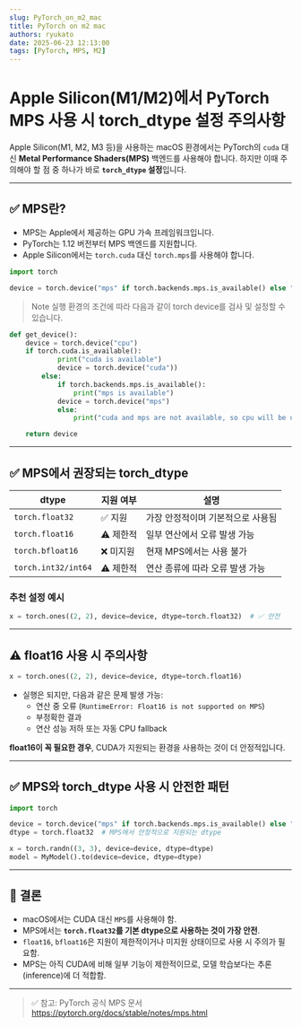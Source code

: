 ```yaml
---
slug: PyTorch_on_m2_mac 
title: PyTorch on m2 mac 
authors: ryukato
date: 2025-06-23 12:13:00
tags: [PyTorch, MPS, M2]
---
```


<!-- truncate -->
# Apple Silicon(M1/M2)에서 PyTorch MPS 사용 시 torch_dtype 설정 주의사항

Apple Silicon(M1, M2, M3 등)을 사용하는 macOS 환경에서는 PyTorch의 `cuda` 대신 **Metal Performance Shaders(MPS)** 백엔드를 사용해야 합니다. 하지만 이때 주의해야 할 점 중 하나가 바로 **`torch_dtype` 설정**입니다.

---

## ✅ MPS란?

- MPS는 Apple에서 제공하는 GPU 가속 프레임워크입니다.
- PyTorch는 1.12 버전부터 MPS 백엔드를 지원합니다.
- Apple Silicon에서는 `torch.cuda` 대신 `torch.mps`를 사용해야 합니다.

```python
import torch

device = torch.device("mps" if torch.backends.mps.is_available() else "cpu")
```
> Note
> 실행 환경의 조건에 따라 다음과 같이 torch device를 검사 및 설정할 수 있습니다.

```python
def get_device():
    device = torch.device("cpu")
    if torch.cuda.is_available():
            print("cuda is available")
            device = torch.device("cuda"))
        else:
            if torch.backends.mps.is_available():
                print("mps is available")
            device = torch.device("mps")
            else:
                print("cuda and mps are not available, so cpu will be used.")

    return device
```

---

## ✅ MPS에서 권장되는 torch_dtype

| dtype               | 지원 여부 | 설명                              |
|--------------------|-----------|-----------------------------------|
| `torch.float32`     | ✅ 지원   | 가장 안정적이며 기본적으로 사용됨 |
| `torch.float16`     | ⚠️ 제한적 | 일부 연산에서 오류 발생 가능       |
| `torch.bfloat16`    | ❌ 미지원 | 현재 MPS에서는 사용 불가           |
| `torch.int32/int64` | ⚠️ 제한적 | 연산 종류에 따라 오류 발생 가능    |

### 추천 설정 예시

```python
x = torch.ones((2, 2), device=device, dtype=torch.float32)  # ✅ 안전
```

---

## ⚠️ float16 사용 시 주의사항

```python
x = torch.ones((2, 2), device=device, dtype=torch.float16)
```

- 실행은 되지만, 다음과 같은 문제 발생 가능:
  - 연산 중 오류 (`RuntimeError: Float16 is not supported on MPS`)
  - 부정확한 결과
  - 연산 성능 저하 또는 자동 CPU fallback

**float16이 꼭 필요한 경우**, CUDA가 지원되는 환경을 사용하는 것이 더 안정적입니다.

---

## ✅ MPS와 torch_dtype 사용 시 안전한 패턴

```python
import torch

device = torch.device("mps" if torch.backends.mps.is_available() else "cpu")
dtype = torch.float32  # MPS에서 안정적으로 지원되는 dtype

x = torch.randn((3, 3), device=device, dtype=dtype)
model = MyModel().to(device=device, dtype=dtype)
```

---

## 🧠 결론

- macOS에서는 CUDA 대신 `MPS`를 사용해야 함.
- MPS에서는 **`torch.float32`를 기본 dtype으로 사용하는 것이 가장 안전**.
- `float16`, `bfloat16`은 지원이 제한적이거나 미지원 상태이므로 사용 시 주의가 필요함.
- MPS는 아직 CUDA에 비해 일부 기능이 제한적이므로, 모델 학습보다는 추론(inference)에 더 적합함.

---

> ✅ 참고: PyTorch 공식 MPS 문서  
> https://pytorch.org/docs/stable/notes/mps.html